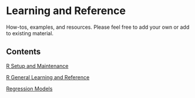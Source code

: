 # Learning and Reference
How-tos, examples, and resources. Please feel free to add your own or add to existing material.  

## Contents

[R Setup and Maintenance](https://ttc-enw.github.io/learning_and_reference/1.0%20R%20Setup%20and%20Maintenance/R%20Setup%20and%20Maintenance.html)

[R General Learning and Reference](https://ttc-enw.github.io/learning_and_reference/2.0%20General%20Learning%20and%20Reference/R%20General%20Leanring%20and%20Reference.html)

[Regression Models](https://ttc-enw.github.io/learning_and_reference/Regression%20Models/Regression%20Models.html)